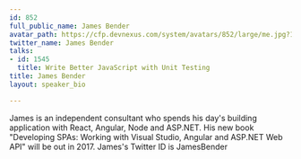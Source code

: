 ```yaml
---
id: 852
full_public_name: James Bender
avatar_path: https://cfp.devnexus.com/system/avatars/852/large/me.jpg?1506811197
twitter_name: James Bender
talks:
- id: 1545
  title: Write Better JavaScript with Unit Testing
title: James Bender
layout: speaker_bio

---
```

James is an independent consultant who spends his day's building application with React, Angular, Node and ASP.NET. His new book "Developing SPAs: Working with Visual Studio, Angular and ASP.NET Web API" will be out in 2017. James's Twitter ID is JamesBender
